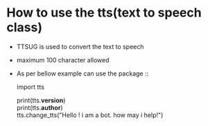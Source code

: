 How to use the tts(text to speech class)
========================================
* TTSUG is used to convert the text to speech
* maximum 100 character allowed
* As per bellow example can use the package ::

     import tts

     print(tts.__version__) \
     print(tts.__author__)\
     tts.change_tts("Hello ! i am a bot. how may i help!")
